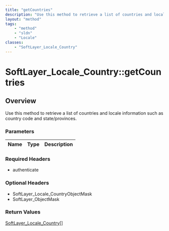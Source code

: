 ```yaml
---
title: "getCountries"
description: "Use this method to retrieve a list of countries and locale information such as country code and state/provinces."
layout: "method"
tags:
    - "method"
    - "sldn"
    - "Locale"
classes:
    - "SoftLayer_Locale_Country"
---
```

# SoftLayer_Locale_Country::getCountries
## Overview 
Use this method to retrieve a list of countries and locale information such as country code and state/provinces. 

### Parameters 
|Name | Type | Description |
| --- | --- | --- |


### Required Headers
* authenticate

### Optional Headers
* SoftLayer_Locale_CountryObjectMask
* SoftLayer_ObjectMask

### Return Values
<a href='/reference/datatypes/SoftLayer_Locale_Country'>SoftLayer_Locale_Country[] </a>

